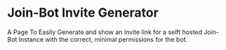 # Join-Bot Invite Generator
 A Page To Easily Generate and show an invite link for a selft hosted Join-Bot Instance with the correct, minimal permissions for the bot.
